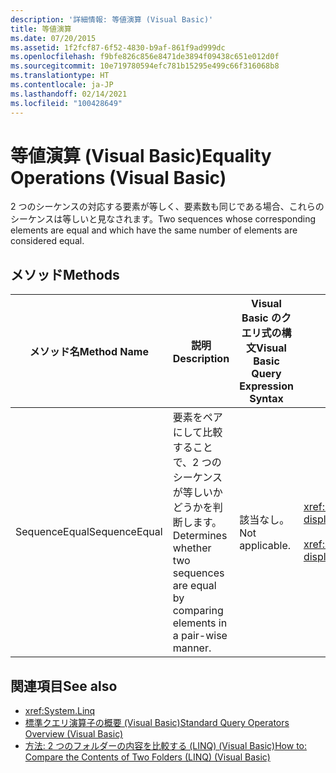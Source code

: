 ```yaml
---
description: '詳細情報: 等値演算 (Visual Basic)'
title: 等値演算
ms.date: 07/20/2015
ms.assetid: 1f2fcf87-6f52-4830-b9af-861f9ad999dc
ms.openlocfilehash: f9bfe826c856e8471de3894f09438c651e012d0f
ms.sourcegitcommit: 10e719780594efc781b15295e499c66f316068b8
ms.translationtype: HT
ms.contentlocale: ja-JP
ms.lasthandoff: 02/14/2021
ms.locfileid: "100428649"
---
```

# <a name="equality-operations-visual-basic"></a><span data-ttu-id="eb8c1-103">等値演算 (Visual Basic)</span><span class="sxs-lookup"><span data-stu-id="eb8c1-103">Equality Operations (Visual Basic)</span></span>

<span data-ttu-id="eb8c1-104">2 つのシーケンスの対応する要素が等しく、要素数も同じである場合、これらのシーケンスは等しいと見なされます。</span><span class="sxs-lookup"><span data-stu-id="eb8c1-104">Two sequences whose corresponding elements are equal and which have the same number of elements are considered equal.</span></span>  
  
## <a name="methods"></a><span data-ttu-id="eb8c1-105">メソッド</span><span class="sxs-lookup"><span data-stu-id="eb8c1-105">Methods</span></span>  
  
|<span data-ttu-id="eb8c1-106">メソッド名</span><span class="sxs-lookup"><span data-stu-id="eb8c1-106">Method Name</span></span>|<span data-ttu-id="eb8c1-107">説明</span><span class="sxs-lookup"><span data-stu-id="eb8c1-107">Description</span></span>|<span data-ttu-id="eb8c1-108">Visual Basic のクエリ式の構文</span><span class="sxs-lookup"><span data-stu-id="eb8c1-108">Visual Basic Query Expression Syntax</span></span>|<span data-ttu-id="eb8c1-109">説明</span><span class="sxs-lookup"><span data-stu-id="eb8c1-109">More Information</span></span>|  
|-----------------|-----------------|------------------------------------------|----------------------|  
|<span data-ttu-id="eb8c1-110">SequenceEqual</span><span class="sxs-lookup"><span data-stu-id="eb8c1-110">SequenceEqual</span></span>|<span data-ttu-id="eb8c1-111">要素をペアにして比較することで、2 つのシーケンスが等しいかどうかを判断します。</span><span class="sxs-lookup"><span data-stu-id="eb8c1-111">Determines whether two sequences are equal by comparing elements in a pair-wise manner.</span></span>|<span data-ttu-id="eb8c1-112">該当なし。</span><span class="sxs-lookup"><span data-stu-id="eb8c1-112">Not applicable.</span></span>|<xref:System.Linq.Enumerable.SequenceEqual%2A?displayProperty=nameWithType><br /><br /> <xref:System.Linq.Queryable.SequenceEqual%2A?displayProperty=nameWithType>|  
  
## <a name="see-also"></a><span data-ttu-id="eb8c1-113">関連項目</span><span class="sxs-lookup"><span data-stu-id="eb8c1-113">See also</span></span>

- <xref:System.Linq>
- [<span data-ttu-id="eb8c1-114">標準クエリ演算子の概要 (Visual Basic)</span><span class="sxs-lookup"><span data-stu-id="eb8c1-114">Standard Query Operators Overview (Visual Basic)</span></span>](standard-query-operators-overview.md)
- [<span data-ttu-id="eb8c1-115">方法: 2 つのフォルダーの内容を比較する (LINQ) (Visual Basic)</span><span class="sxs-lookup"><span data-stu-id="eb8c1-115">How to: Compare the Contents of Two Folders (LINQ) (Visual Basic)</span></span>](how-to-compare-the-contents-of-two-folders-linq.md)
